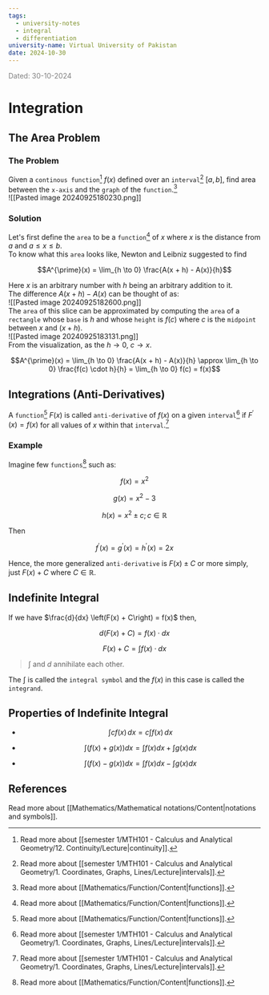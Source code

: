 ```yaml
---
tags:
  - university-notes
  - integral
  - differentiation
university-name: Virtual University of Pakistan
date: 2024-10-30
---
```


<span style="color: gray;">Dated: 30-10-2024</span>

# Integration

## The Area Problem

### The Problem

Given a `continous function`[^1] $f(x)$ defined over an `interval`[^2] $[a, b]$, find area between the `x-axis` and the `graph` of the `function`.[^3]  
![[Pasted image 20240925180230.png]]

### Solution

Let's first define the `area` to be a `function`[^3] of $x$ where $x$ is the distance from $a$ and $a \le x \le b$.  
To know what this `area` looks like, Newton and Leibniz suggested to find  

$$A^{\prime}(x) = \lim_{h \to 0} \frac{A(x + h) - A(x)}{h}$$

Here $x$ is an arbitrary number with $h$ being an arbitrary addition to it.  
The difference $A(x + h) - A(x)$ can be thought of as:  
![[Pasted image 20240925182600.png]]  
The `area` of this slice can be approximated by computing the `area` of a `rectangle` whose `base` is $h$ and whose `height` is $f(c)$ where $c$ is the `midpoint` between $x$ and $(x + h)$.  
![[Pasted image 20240925183131.png]]  
From the visualization, as the $h \to 0$, $c \to x$.  

$$A^{\prime}(x) = \lim_{h \to 0} \frac{A(x + h) - A(x)}{h} \approx \lim_{h \to 0} \frac{f(c) \cdot h}{h} = \lim_{h \to 0} f(c) = f(x)$$

## Integrations (Anti-Derivatives)

A `function`[^3] $F(x)$ is called `anti-derivative` of $f(x)$ on a given `interval`[^2] if $F^{\prime}(x) = f(x)$ for all values of $x$ within that `interval`.[^2]

### Example

Imagine few `functions`[^3] such as:  

$$f(x) = x^2$$

$$g(x) = x^2 - 3$$

$$h(x) = x^2 \pm c; c \in \mathbb{R}$$

Then

$$f^{\prime}(x) = g^{\prime}(x) = h^{\prime}(x) = 2x$$

Hence, the more generalized `anti-derivative` is $F(x) \pm C$ or more simply, just $F(x) + C$ where $C \in \mathbb{R}$.

## Indefinite Integral

If we have $\frac{d}{dx} \left(F(x) + C\right) = f(x)$ then,  

$$d \left(F(x) + C\right) = f(x) \cdot dx$$

$$F(x) + C = \int f(x) \cdot dx$$

> $\int$ and $d$ annihilate each other.

The $\int$ is called the `integral symbol` and the $f(x)$ in this case is called the `integrand`.

## Properties of Indefinite Integral

- $$\int c f(x) \, dx = c \int f(x) \, dx$$

- $$\int \left(f(x) + g(x)\right) dx = \int f(x) dx + \int g(x) dx$$

- $$\int \left(f(x) - g(x)\right) dx = \int f(x) dx - \int g(x) dx$$

## References

Read more about [[Mathematics/Mathematical notations/Content|notations and symbols]].

[^1]: Read more about [[semester 1/MTH101 - Calculus and Analytical Geometry/12. Continuity/Lecture|continuity]].
[^2]: Read more about [[semester 1/MTH101 - Calculus and Analytical Geometry/1. Coordinates, Graphs, Lines/Lecture|intervals]].
[^3]: Read more about [[Mathematics/Function/Content|functions]].